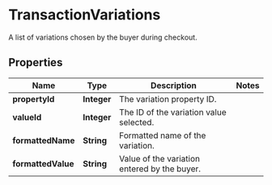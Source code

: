 

# TransactionVariations

A list of variations chosen by the buyer during checkout.

## Properties

Name | Type | Description | Notes
------------ | ------------- | ------------- | -------------
**propertyId** | **Integer** | The variation property ID. | 
**valueId** | **Integer** | The ID of the variation value selected. | 
**formattedName** | **String** | Formatted name of the variation. | 
**formattedValue** | **String** | Value of the variation entered by the buyer. | 



